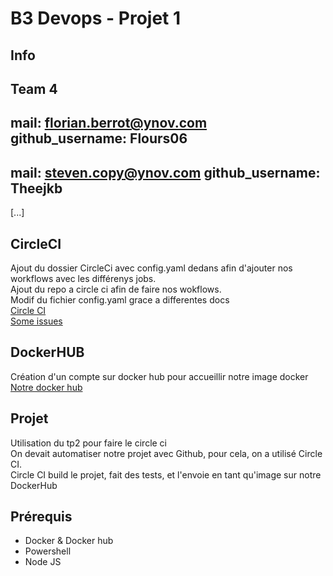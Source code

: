 # B3 Devops - Projet 1
## Info
Team 4
---
mail: florian.berrot@ynov.com
github_username: Flours06
---
mail: steven.copy@ynov.com
github_username: Theejkb
---
[...]
## CircleCI

Ajout du dossier CircleCi avec config.yaml dedans afin d'ajouter nos workflows avec les différenys jobs.  
Ajout du repo a circle ci afin de faire nos wokflows.  
Modif du fichier config.yaml grace a differentes docs  
[Circle CI](https://circleci.com/docs/2.0/project-build/)  
[Some issues](https://github.com/EugenMayer/docker-sync/issues/641)  


## DockerHUB

Création d'un compte sur docker hub pour accueillir notre image docker  
[Notre docker hub](https://hub.docker.com/repository/docker/floberrot/projet1-team4_nodejs/general)

## Projet 

Utilisation du tp2 pour faire le circle ci  
On devait automatiser notre projet avec Github, pour cela, on a utilisé Circle CI.  
Circle CI build le projet, fait des tests, et l'envoie en tant qu'image sur notre DockerHub

## Prérequis

- Docker & Docker hub
- Powershell
- Node JS

